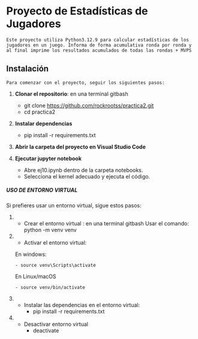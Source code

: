 # Proyecto de Estadísticas de Jugadores

    Este proyecto utiliza Python3.12.9 para calcular estadísticas de los jugadores en un juego. Informa de forma acumulativa ronda por ronda y
    al final imprime los resultados acumulados de todas las rondas + MVPS

## Instalación

    Para comenzar con el proyecto, seguir los siguientes pasos:

1. **Clonar el repositorio**:
   en una terminal gitbash
   
   - git clone https://github.com/rockrootss/practica2.git
   - cd practica2

2. **Instalar dependencias**
   - pip install -r requirements.txt

3. **Abrir la carpeta del proyecto en Visual Studio Code**

4. **Ejecutar jupyter notebook**
   - Abre ej10.ipynb dentro de la carpeta notebooks.
   - Selecciona el kernel adecuado y ejecuta el código.

##### USO DE ENTORNO VIRTUAL
Si prefieres usar un entorno virtual, sigue estos pasos:

1. * Crear el entorno virtual :
    en una terminal gitbash
    Usar el comando: python -m venv venv

2. * Activar el entorno virtual:

    En windows:

       - source venv\Scripts\activate

    En Linux/macOS

       - source venv/bin/activate

3. * Instalar las dependencias en el entorno virtual:
       - pip install -r requirements.txt
   
4. * Desactivar entorno virtual
       - deactivate

